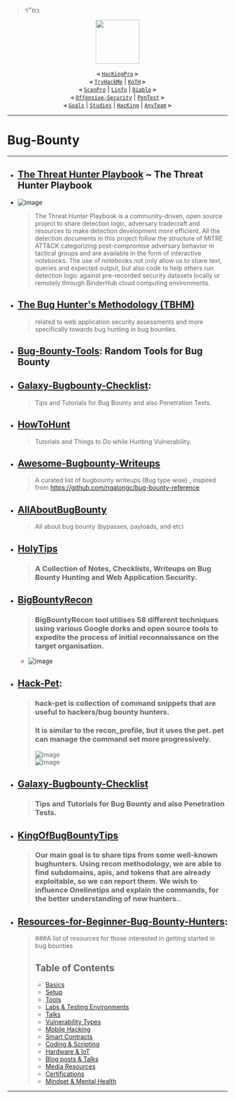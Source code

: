 > בס״ד
<div align="center">

<img align="center" width="100" src="https://user-images.githubusercontent.com/51442719/172729066-1293d382-4a31-4f03-8c23-ab0ea5f611a0.png">

⫷ [`HacKingPro`](https://github.com/Anlominus/HacKingPro) ⫸
<br>
⫷ [`TryHackMe`](https://github.com/Anlominus/TryHackMe) | [`KoTH`](https://github.com/Anlominus/TryHackMe/tree/main/King%20of%20the%20Hill/KoTH) ⫸ 
<br>
⫷ [`ScanPro`](https://github.com/Anlominus/ScanPro) | [`Linfo`](https://github.com/Anlominus/Linfo) | [`Diablo`](https://github.com/Anlominus/Diablo) ⫸ 
<br>
⫷ [`Offensive-Security`](https://github.com/Anlominus/Offensive-Security) | [`PenTest`](https://github.com/Anlominus/PenTest) ⫸
<br>
⫷ [`Goals`](https://github.com/Anlominus/Goals) | [`Studies`](https://github.com/Anlominus/Studies) | [`HacKing`](https://github.com/Anlominus/HacKing) | [`AnyTeam`](https://github.com/Anlominus/AnyTeam) ⫸
<br>

</div>

---

# Bug-Bounty

---

- ## [The Threat Hunter Playbook]() ~ The Threat Hunter Playbook
- ![image](https://user-images.githubusercontent.com/51442719/174491587-cd272b9e-aef8-4e43-9020-3dab10d54003.png)
  > The Threat Hunter Playbook is a community-driven, open source project to share detection logic, adversary tradecraft and resources to make detection development more efficient. All the detection documents in this project follow the structure of MITRE ATT&CK categorizing post-compromise adversary behavior in tactical groups and are available in the form of interactive notebooks. The use of notebooks not only allow us to share text, queries and expected output, but also code to help others run detection logic against pre-recorded security datasets locally or remotely through BinderHub cloud computing environments.

- ## [The Bug Hunter's Methodology (TBHM)](https://github.com/jhaddix/tbhm)
  > related to web application security assessments and more specifically towards bug hunting in bug bounties. 

- ## [Bug-Bounty-Tools](https://github.com/daffainfo/Bug-Bounty-Tools): Random Tools for Bug Bounty

- ## [Galaxy-Bugbounty-Checklist](https://github.com/0xmaximus/Galaxy-Bugbounty-Checklist): 
  > Tips and Tutorials for Bug Bounty and also Penetration Tests.

- ## [HowToHunt](https://github.com/KathanP19/HowToHunt)
  > Tutorials and Things to Do while Hunting Vulnerability.

- ## [Awesome-Bugbounty-Writeups](https://github.com/devanshbatham/Awesome-Bugbounty-Writeups)
  > A curated list of bugbounty writeups (Bug type wise) , inspired from https://github.com/ngalongc/bug-bounty-reference 

- ## [AllAboutBugBounty](https://github.com/daffainfo/AllAboutBugBounty)
  > All about bug bounty (bypasses, payloads, and etc)

- ## [HolyTips](https://github.com/HolyBugx/HolyTips)
  > ### A Collection of Notes, Checklists, Writeups on Bug Bounty Hunting and Web Application Security.

- ## [BigBountyRecon](https://github.com/Viralmaniar/BigBountyRecon)
  > ### BigBountyRecon tool utilises 58 different techniques using various Google dorks and open source tools to expedite the process of initial reconnaissance on the target organisation.
    - ![image](https://user-images.githubusercontent.com/51442719/173207844-0c15a4ae-f7af-4733-a82d-6dd49873d087.png)

- ## [Hack-Pet](https://github.com/hahwul/hack-pet): 
  > ### hack-pet is collection of command snippets that are useful to hackers/bug bounty hunters. <br>
  > ### It is similar to the recon_profile, but it uses the pet. pet can manage the command set more progressively. <br>
  > ![image](https://user-images.githubusercontent.com/51442719/173320602-a127a785-8833-4af6-bbe1-dd05e6008fee.png) <br>
  > ![image](https://user-images.githubusercontent.com/51442719/173320551-b871c846-be09-4d24-9005-e5a3a8e72d1b.png)

- ## [Galaxy-Bugbounty-Checklist](https://github.com/0xmaximus/Galaxy-Bugbounty-Checklist) <br>
  > ### Tips and Tutorials for Bug Bounty and also Penetration Tests.

- ## [KingOfBugBountyTips](https://github.com/KingOfBugbounty/KingOfBugBountyTips) <br>
  > ### Our main goal is to share tips from some well-known bughunters. Using recon methodology, we are able to find subdomains, apis, and tokens that are already exploitable, so we can report them. We wish to influence Onelinetips and explain the commands, for the better understanding of new hunters..

 

- ## [Resources-for-Beginner-Bug-Bounty-Hunters](https://github.com/nahamsec/Resources-for-Beginner-Bug-Bounty-Hunters):
  > ###A list of resources for those interested in getting started in bug bounties
  > ## Table of Contents
  > - [Basics](https://github.com/nahamsec/Resources-for-Beginner-Bug-Bounty-Hunters/blob/master/assets/basics.md)
  > - [Setup](https://github.com/nahamsec/Resources-for-Beginner-Bug-Bounty-Hunters/blob/master/assets/setup.md)
  > - [Tools](https://github.com/nahamsec/Resources-for-Beginner-Bug-Bounty-Hunters/blob/master/assets/tools.md)
  > - [Labs & Testing Environments](https://github.com/nahamsec/Resources-for-Beginner-Bug-Bounty-Hunters/blob/master/assets/labs.md)
  > - [Talks](https://github.com/nahamsec/Resources-for-Beginner-Bug-Bounty-Hunters/blob/master/assets/talks.md)
  > - [Vulnerability Types](https://github.com/nahamsec/Resources-for-Beginner-Bug-Bounty-Hunters/blob/master/assets/vulns.md)
  > - [Mobile Hacking](https://github.com/nahamsec/Resources-for-Beginner-Bug-Bounty-Hunters/blob/master/assets/mobile.md)
  > - [Smart Contracts](https://github.com/nahamsec/Resources-for-Beginner-Bug-Bounty-Hunters/blob/master/assets/smartcon.md)
  > - [Coding & Scripting](https://github.com/nahamsec/Resources-for-Beginner-Bug-Bounty-Hunters/blob/master/assets/coding.md)
  > - [Hardware & IoT](https://github.com/nahamsec/Resources-for-Beginner-Bug-Bounty-Hunters/blob/master/assets/hardware.md)
  > - [Blog posts & Talks](https://github.com/nahamsec/Resources-for-Beginner-Bug-Bounty-Hunters/blob/master/assets/blogposts.md)
  > - [Media Resources](https://github.com/nahamsec/Resources-for-Beginner-Bug-Bounty-Hunters/blob/master/assets/media.md)
  > - [Certifications](https://github.com/nahamsec/Resources-for-Beginner-Bug-Bounty-Hunters/blob/master/assets/certs.md)
  > - [Mindset & Mental Health](https://github.com/nahamsec/Resources-for-Beginner-Bug-Bounty-Hunters/blob/master/assets/health.md)
  > 


---

